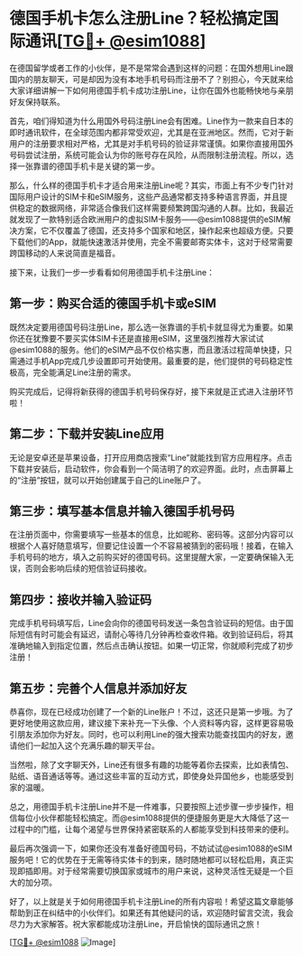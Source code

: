 # 德国手机卡怎么注册Line？轻松搞定国际通讯[[TG💪+ @esim1088](https://t.me/s/esim1088)]

在德国留学或者工作的小伙伴，是不是常常会遇到这样的问题：在国外想用Line跟国内的朋友聊天，可是却因为没有本地手机号码而注册不了？别担心，今天就来给大家详细讲解一下如何用德国手机卡成功注册Line，让你在国外也能畅快地与亲朋好友保持联系。

首先，咱们得知道为什么用国外号码注册Line会有困难。Line作为一款来自日本的即时通讯软件，在全球范围内都非常受欢迎，尤其是在亚洲地区。然而，它对于新用户的注册要求相对严格，尤其是对手机号码的验证非常谨慎。如果你直接用国外号码尝试注册，系统可能会认为你的账号存在风险，从而限制注册流程。所以，选择一张靠谱的德国手机卡是关键的第一步。

那么，什么样的德国手机卡才适合用来注册Line呢？其实，市面上有不少专门针对国际用户设计的SIM卡和eSIM服务，这些产品通常都支持多种语言界面，并且提供稳定的数据网络，非常适合像我们这样需要频繁跨国沟通的人群。比如，我最近就发现了一款特别适合欧洲用户的虚拟SIM卡服务——@esim1088提供的eSIM解决方案，它不仅覆盖了德国，还支持多个国家和地区，操作起来也超级方便。只要下载他们的App，就能快速激活并使用，完全不需要邮寄实体卡，这对于经常需要跨国移动的人来说简直是福音。

接下来，让我们一步一步看看如何用德国手机卡注册Line：

## 第一步：购买合适的德国手机卡或eSIM

既然决定要用德国号码注册Line，那么选一张靠谱的手机卡就显得尤为重要。如果你还在犹豫要不要买实体SIM卡还是直接用eSIM，这里强烈推荐大家试试@esim1088的服务。他们的eSIM产品不仅价格实惠，而且激活过程简单快捷，只需通过手机App完成几步设置即可开始使用。最重要的是，他们提供的号码稳定性极高，完全能满足Line注册的需求。

购买完成后，记得将新获得的德国手机号码保存好，接下来就是正式进入注册环节啦！

## 第二步：下载并安装Line应用

无论是安卓还是苹果设备，打开应用商店搜索“Line”就能找到官方应用程序。点击下载并安装后，启动软件，你会看到一个简洁明了的欢迎界面。此时，点击屏幕上的“注册”按钮，就可以开始创建属于自己的Line账户了。

## 第三步：填写基本信息并输入德国手机号码

在注册页面中，你需要填写一些基本的信息，比如昵称、密码等。这部分内容可以根据个人喜好随意填写，但要记住设置一个不容易被猜到的密码哦！接着，在输入手机号码的地方，填入之前购买好的德国号码。这里提醒大家，一定要确保输入无误，否则会影响后续的短信验证码接收。

## 第四步：接收并输入验证码

完成手机号码填写后，Line会向你的德国号码发送一条包含验证码的短信。由于国际短信有时可能会有延迟，请耐心等待几分钟再检查收件箱。收到验证码后，将其准确地输入到指定位置，然后点击确认按钮。如果一切正常，你就顺利完成了初步注册！

## 第五步：完善个人信息并添加好友

恭喜你，现在已经成功创建了一个新的Line账户！不过，这还只是第一步哦。为了更好地使用这款应用，建议接下来补充一下头像、个人资料等内容，这样更容易吸引朋友添加你为好友。同时，也可以利用Line的强大搜索功能查找国内的好友，邀请他们一起加入这个充满乐趣的聊天平台。

当然啦，除了文字聊天外，Line还有很多有趣的功能等着你去探索，比如表情包、贴纸、语音通话等等。通过这些丰富的互动方式，即使身处异国他乡，也能感受到家的温暖。

总之，用德国手机卡注册Line并不是一件难事，只要按照上述步骤一步步操作，相信每位小伙伴都能轻松搞定。而@esim1088提供的便捷服务更是大大降低了这一过程中的门槛，让每个渴望与世界保持紧密联系的人都能享受到科技带来的便利。

最后再次强调一下，如果你还没有准备好德国号码，不妨试试@esim1088的eSIM服务吧！它的优势在于无需等待实体卡的到来，随时随地都可以轻松启用，真正实现即插即用。对于经常需要切换国家或城市的用户来说，这种灵活性无疑是一个巨大的加分项。

好了，以上就是关于如何用德国手机卡注册Line的所有内容啦！希望这篇文章能够帮助到正在纠结中的小伙伴们。如果还有其他疑问的话，欢迎随时留言交流，我会尽力为大家解答。祝大家都能成功注册Line，开启愉快的国际通讯之旅！

[[TG💪+ @esim1088](https://t.me/s/esim1088) ![Image](https://i.postimg.cc/4NQfJmqS/Snipaste-2025-05-13-00-14-12.png)]
